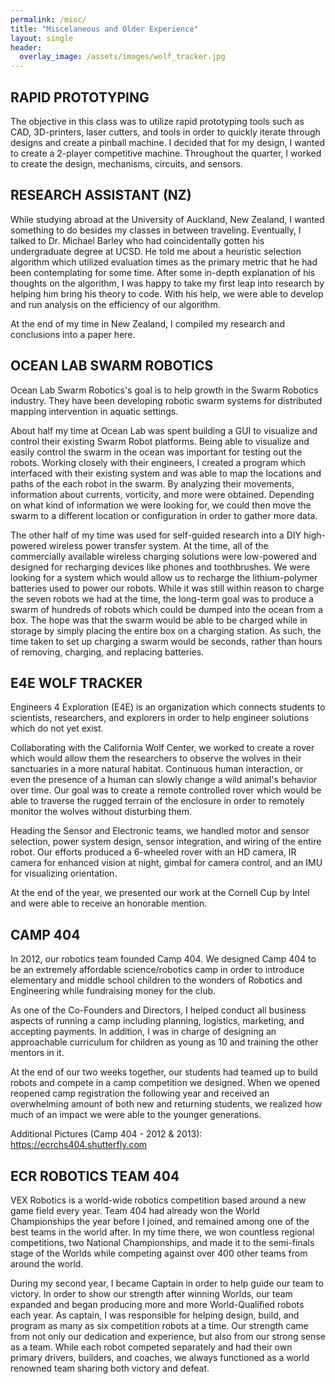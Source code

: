 ```yaml
---
permalink: /misc/
title: "Miscelaneous and Older Experience"
layout: single
header:
  overlay_image: /assets/images/wolf_tracker.jpg
---
```


## RAPID PROTOTYPING
The objective in this class was to utilize rapid prototyping tools such as CAD, 3D-printers, laser cutters, and tools in order to quickly iterate through designs and create a pinball machine. I decided that for my design, I wanted to create a 2-player competitive machine. Throughout the quarter, I worked to create the design, mechanisms, circuits, and sensors.

## RESEARCH ASSISTANT (NZ)
While studying abroad at the University of Auckland, New Zealand, I wanted something to do besides my classes in between traveling. Eventually, I talked to Dr. Michael Barley who had coincidentally gotten his undergraduate degree at UCSD. He told me about a heuristic selection algorithm which utilized evaluation times as the primary metric that he had been contemplating for some time. After some in-depth explanation of his thoughts on the algorithm, I was happy to take my first leap into research by helping him bring his theory to code. With his help, we were able to develop and run analysis on the efficiency of our algorithm. 

At the end of my time in New Zealand, I compiled my research and conclusions into a paper here.

## OCEAN LAB SWARM ROBOTICS
Ocean Lab Swarm Robotics's goal is to help growth in the Swarm Robotics industry. They have been developing robotic swarm systems for distributed mapping intervention in aquatic settings.

About half my time at Ocean Lab was spent building a GUI to visualize and control their existing Swarm Robot platforms. Being able to visualize and easily control the swarm in the ocean was important for testing out the robots. Working closely with their engineers, I created a program which interfaced with their existing system and was able to map the locations and paths of the each robot in the swarm. By analyzing their movements, information about currents, vorticity, and more were obtained. Depending on what kind of information we were looking for, we could then move the swarm to a different location or configuration in order to gather more data.

The other half of my time was used for self-guided research into a DIY high-powered wireless power transfer system. At the time, all of the commercially available wireless charging solutions were low-powered and designed for recharging devices like phones and toothbrushes. We were looking for a system which would allow us to recharge the lithium-polymer batteries used to power our robots. While it was still within reason to charge the seven robots we had at the time, the long-term goal was to produce a swarm of hundreds of robots which could be dumped into the ocean from a box. The hope was that the swarm would be able to be charged while in storage by simply placing the entire box on a charging station. As such, the time taken to set up charging a swarm would be seconds, rather than hours of removing, charging, and replacing batteries.

## E4E WOLF TRACKER
Engineers 4 Exploration (E4E) is an organization which connects students to scientists, researchers, and explorers in order to help engineer solutions which do not yet exist.

Collaborating with the California Wolf Center, we worked to create a rover which would allow them the researchers to observe the wolves in their sanctuaries in a more natural habitat. Continuous human interaction, or even the presence of a human can slowly change a wild animal's behavior over time. Our goal was to create a remote controlled rover which would be able to traverse the rugged terrain of the enclosure in order to remotely monitor the wolves without disturbing them.

Heading the Sensor and Electronic teams, we handled motor and sensor selection, power system design, sensor integration, and wiring of the entire robot. Our efforts produced a 6-wheeled rover with an HD camera, IR camera for enhanced vision at night, gimbal for camera control, and an IMU for visualizing orientation.

At the end of the year, we presented our work at the Cornell Cup by Intel and were able to receive an honorable mention.



## CAMP 404
In 2012, our robotics team founded Camp 404. We designed Camp 404 to be an extremely affordable science/robotics camp in order to introduce elementary and middle school children to the wonders of Robotics and Engineering while fundraising money for the club.

As one of the Co-Founders and Directors, I helped conduct all business aspects of running a camp including planning, logistics, marketing, and accepting payments. In addition, I was in charge of designing an approachable curriculum for children as young as 10 and training the other mentors in it.

At the end of our two weeks together, our students had teamed up to build robots and compete in a camp competition we designed. When we opened reopened camp registration the following year and received an overwhelming amount of both new and returning students, we realized how much of an impact we were able to the younger generations.

Additional Pictures (Camp 404 - 2012 & 2013): https://ecrchs404.shutterfly.com

## ECR ROBOTICS TEAM 404
VEX Robotics is a world-wide robotics competition based around a new game field every year. Team 404 had already won the World Championships the year before I joined, and remained among one of the best teams in the world after. In my time there, we won countless regional competitions, two National Championships, and made it to the semi-finals stage of the Worlds while competing against over 400 other teams from around the world.

During my second year, I became Captain in order to help guide our team to victory. In order to show our strength after winning Worlds, our team expanded and began producing more and more World-Qualified robots each year. As captain, I was responsible for helping design, build, and program as many as six competition robots at a time. Our strength came from not only our dedication and experience, but also from our strong sense as a team. While each robot competed separately and had their own primary drivers, builders, and coaches, we always functioned as a world renowned team sharing both victory and defeat.

